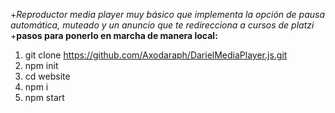 +*Reproductor media player muy básico que implementa la opción de pausa automática, muteado y un anuncio que te redirecciona a cursos de platzi*  
+**pasos para ponerlo en marcha de manera local:**  
1. git clone https://github.com/Axodaraph/DarielMediaPlayer.js.git  
2. npm init  
3. cd website  
4. npm i  
5. npm start  
